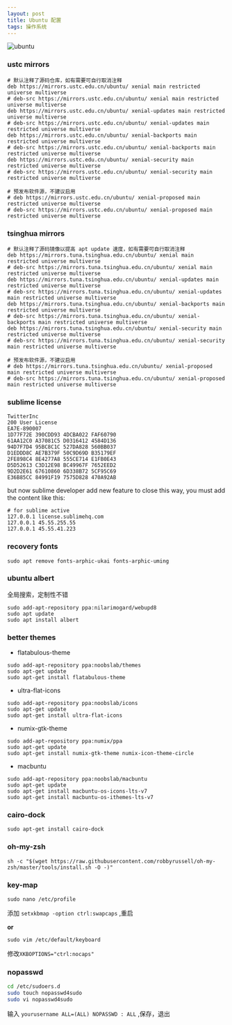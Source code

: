 ```yaml
---
layout: post
title: Ubuntu 配置
tags: 操作系统
---
```


![ubuntu]({{site.baseurl}}/images/posts/ubuntu.jpg)

### **ustc mirrors**

```
# 默认注释了源码仓库，如有需要可自行取消注释
deb https://mirrors.ustc.edu.cn/ubuntu/ xenial main restricted universe multiverse
# deb-src https://mirrors.ustc.edu.cn/ubuntu/ xenial main restricted universe multiverse
deb https://mirrors.ustc.edu.cn/ubuntu/ xenial-updates main restricted universe multiverse
# deb-src https://mirrors.ustc.edu.cn/ubuntu/ xenial-updates main restricted universe multiverse
deb https://mirrors.ustc.edu.cn/ubuntu/ xenial-backports main restricted universe multiverse
# deb-src https://mirrors.ustc.edu.cn/ubuntu/ xenial-backports main restricted universe multiverse
deb https://mirrors.ustc.edu.cn/ubuntu/ xenial-security main restricted universe multiverse
# deb-src https://mirrors.ustc.edu.cn/ubuntu/ xenial-security main restricted universe multiverse

# 预发布软件源，不建议启用
# deb https://mirrors.ustc.edu.cn/ubuntu/ xenial-proposed main restricted universe multiverse
# deb-src https://mirrors.ustc.edu.cn/ubuntu/ xenial-proposed main restricted universe multiverse
```

### **tsinghua mirrors**

```
# 默认注释了源码镜像以提高 apt update 速度，如有需要可自行取消注释
deb https://mirrors.tuna.tsinghua.edu.cn/ubuntu/ xenial main restricted universe multiverse
# deb-src https://mirrors.tuna.tsinghua.edu.cn/ubuntu/ xenial main restricted universe multiverse
deb https://mirrors.tuna.tsinghua.edu.cn/ubuntu/ xenial-updates main restricted universe multiverse
# deb-src https://mirrors.tuna.tsinghua.edu.cn/ubuntu/ xenial-updates main restricted universe multiverse
deb https://mirrors.tuna.tsinghua.edu.cn/ubuntu/ xenial-backports main restricted universe multiverse
# deb-src https://mirrors.tuna.tsinghua.edu.cn/ubuntu/ xenial-backports main restricted universe multiverse
deb https://mirrors.tuna.tsinghua.edu.cn/ubuntu/ xenial-security main restricted universe multiverse
# deb-src https://mirrors.tuna.tsinghua.edu.cn/ubuntu/ xenial-security main restricted universe multiverse

# 预发布软件源，不建议启用
# deb https://mirrors.tuna.tsinghua.edu.cn/ubuntu/ xenial-proposed main restricted universe multiverse
# deb-src https://mirrors.tuna.tsinghua.edu.cn/ubuntu/ xenial-proposed main restricted universe multiverse
```


### **sublime license**

```
TwitterInc
200 User License
EA7E-890007
1D77F72E 390CDD93 4DCBA022 FAF60790
61AA12C0 A37081C5 D0316412 4584D136
94D7F7D4 95BC8C1C 527DA828 560BB037
D1EDDD8C AE7B379F 50C9D69D B35179EF
2FE898C4 8E4277A8 555CE714 E1FB0E43
D5D52613 C3D12E98 BC49967F 7652EED2
9D2D2E61 67610860 6D338B72 5CF95C69
E36B85CC 84991F19 7575D828 470A92AB 
```

but now sublime developer add new feature to close this way, you must add the content like this:

```
# for sublime active
127.0.0.1 license.sublimehq.com
127.0.0.1 45.55.255.55
127.0.0.1 45.55.41.223
```


### **recovery fonts**

```
sudo apt remove fonts-arphic-ukai fonts-arphic-uming
```

### **ubuntu albert**

全局搜索，定制性不错

```
sudo add-apt-repository ppa:nilarimogard/webupd8
sudo apt update
sudo apt install albert
```

### **better themes**

- flatabulous-theme
```
sudo add-apt-repository ppa:noobslab/themes
sudo apt-get update
sudo apt-get install flatabulous-theme
```

- ultra-flat-icons

```
sudo add-apt-repository ppa:noobslab/icons
sudo apt-get update
sudo apt-get install ultra-flat-icons
```

- numix-gtk-theme

```
sudo add-apt-repository ppa:numix/ppa
sudo apt-get update
sudo apt-get install numix-gtk-theme numix-icon-theme-circle
```

- macbuntu

```
sudo add-apt-repository ppa:noobslab/macbuntu
sudo apt-get update
sudo apt-get install macbuntu-os-icons-lts-v7
sudo apt-get install macbuntu-os-ithemes-lts-v7
```

### **cairo-dock**

```
sudo apt-get install cairo-dock
```
### **oh-my-zsh**

```
sh -c "$(wget https://raw.githubusercontent.com/robbyrussell/oh-my-zsh/master/tools/install.sh -O -)"
```

### **key-map**

```
sudo nano /etc/profile
```

添加 `setxkbmap -option ctrl:swapcaps`  ,重启

**or**

```
sudo vim /etc/default/keyboard
```

修改`XKBOPTIONS="ctrl:nocaps"`

### **nopasswd**

```sh
cd /etc/sudoers.d
sudo touch nopasswd4sudo 
sudo vi nopasswd4sudo  
```

输入 `yourusername ALL=(ALL) NOPASSWD : ALL`  ,保存，退出

